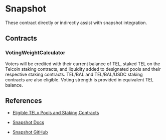 # Snapshot

These contract directly or indirectly assist with snapshot integration.

## Contracts

### VotingWeightCalculator

Voters will be credited with their current balance of TEL, staked TEL on the Telcoin staking contracts, and liquidity added to designated pools and their respective staking contracts. TEL/BAL and TEL/BAL/USDC staking contracts are also eligible. Voting strength is provided in equivalent TEL balance.

## References

- [Eligible TELx Pools and Staking Contracts](https://docs.google.com/spreadsheets/d/1HS9Wc_y1uU1By8f6uPKn8Rhnlk6y7NzlkfMddklqJSU/edit#gid=1643051428)

- [Snapshot Docs](https://docs.snapshot.org)
- [Snapshot GitHub](https://github.com/snapshot-labs)
